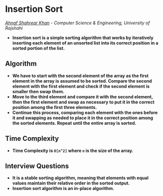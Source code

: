 # Insertion Sort
*[Ahnaf Shahrear Khan](https://github.com/ahnafshahrear) - Computer Science & Engineering, University of Rajshahi*
- **Insertion sort is a simple sorting algorithm that works by iteratively inserting each element of an unsorted list into its correct position in a sorted portion of the list.**



## Algorithm
- **We have to start with the second element of the array as the first element in the array is assumed to be sorted. Compare the second element with the first element and check if the second element is smaller then swap them.**
- **Move to the third element and compare it with the second element, then the first element and swap as necessary to put it in the correct position among the first three elements.**
- **Continue this process, comparing each element with the ones before it and swapping as needed to place it in the correct position among the sorted elements. Repeat until the entire array is sorted.**



## Time Complexity
- **Time Complexity is `O[n^2]` where `n` is the size of the array.**



## Interview Questions 
- **It is a stable sorting algorithm, meaning that elements with equal values maintain their relative order in the sorted output.**
- **Insertion sort algorithm is an in-place algorithm.**
